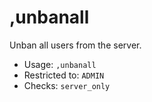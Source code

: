 # ,unbanall
Unban all users from the server.<br/>
 - Usage: `,unbanall`
 - Restricted to: `ADMIN`
 - Checks: `server_only`
